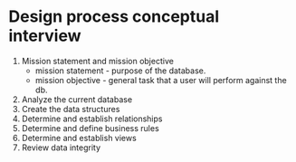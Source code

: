 # Design process conceptual interview

1. Mission statement and mission objective
   - mission statement - purpose of the database.
   - mission objective - general task that a user will perform against the db.
2. Analyze the current database
3. Create the data structures
4. Determine and establish relationships
5. Determine and define business rules
6. Determine and establish views
7. Review data integrity